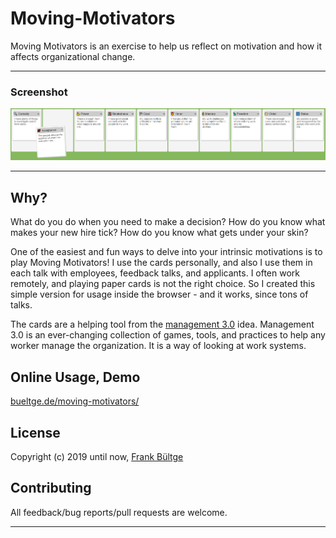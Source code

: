 # Moving-Motivators

Moving Motivators is an exercise to help us reflect on motivation and how it affects organizational change.

---

### Screenshot
![Screenshot](./mm.png)

---

## Why?

What do you do when you need to make a decision? How do you know what makes your new hire tick? How do you know what gets under your skin?

One of the easiest and fun ways to delve into your intrinsic motivations is to play Moving Motivators! I use the cards personally, and also I use them in each talk with employees, feedback talks, and applicants. I often work remotely, and playing paper cards is not the right choice. So I created this simple version for usage inside the browser - and it works, since tons of talks.

The cards are a helping tool from the [management 3.0](https://management30.com/) idea. Management 3.0 is an ever-changing collection of games, tools, and practices to help any worker manage the organization. It is a way of looking at work systems.

## Online Usage, Demo
[bueltge.de/moving-motivators/](https://bueltge.de/moving-motivators/)

## License

Copyright (c) 2019 until now, [Frank Bültge](https://bueltge.de)

## Contributing

All feedback/bug reports/pull requests are welcome.

---

